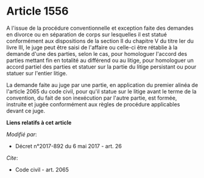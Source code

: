 # Article 1556

A l'issue de la procédure conventionnelle et exception faite des demandes en divorce ou en séparation de corps sur lesquelles
il est statué conformément aux dispositions de la section II du chapitre V du titre Ier du livre III, le juge peut être saisi
de l'affaire ou celle-ci être rétablie à la demande d'une des parties, selon le cas, pour homologuer l'accord des parties
mettant fin en totalité au différend ou au litige, pour homologuer un accord partiel des parties et statuer sur la partie du
litige persistant ou pour statuer sur l'entier litige.

La demande faite au juge par une partie, en application du premier alinéa de l'article 2065 du code civil, pour qu'il statue
sur le litige avant le terme de la convention, du fait de son inexécution par l'autre partie, est formée, instruite et jugée
conformément aux règles de procédure applicables devant ce juge.

**Liens relatifs à cet article**

_Modifié par_:

  - Décret n°2017-892 du 6 mai 2017 - art. 26

_Cite_:

  - Code civil - art. 2065
